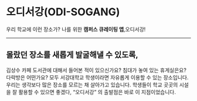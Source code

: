# 오디서강(ODI-SOGANG)

우리 학교에 이런 장소가? 나를 위한 **캠퍼스 큐레이팅 앱**,오디서강!

---

## 몰랐던 장소를 새롭게 발굴해낼 수 있도록, 

김상수 카페 도서관에 대해서 들어본 적이 있으신가요? 침대가 놓여 있는 휴게실은요? 다락방은 
어떤가요? 모두 서강대학교 학생이라면 자유롭게 이용할 수 있는 장소입니다. 우리는 생각보다 많은 
장소를 모르는 채 살아가고 있습니다. 학생들이 학교 곳곳의 시설을 잘 활용할 수 있으면 좋겠다,
“오디서강” 의 출발점은 바로 이 지점이었습니다. 
